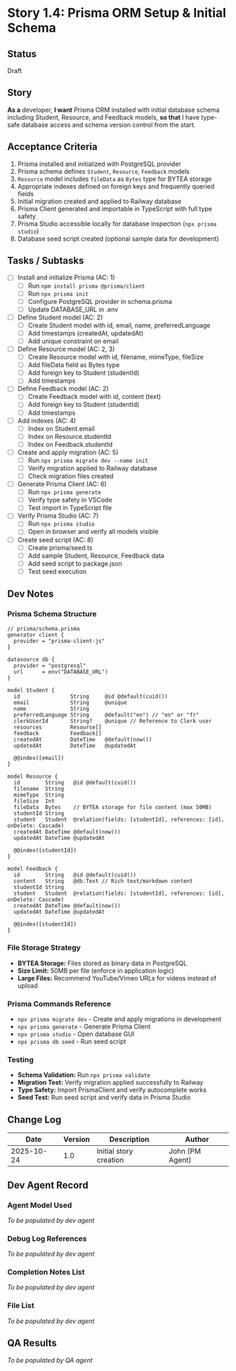 # Story 1.4: Prisma ORM Setup & Initial Schema

## Status
Draft

## Story
**As a** developer,
**I want** Prisma ORM installed with initial database schema including Student, Resource, and Feedback models,
**so that** I have type-safe database access and schema version control from the start.

## Acceptance Criteria
1. Prisma installed and initialized with PostgreSQL provider
2. Prisma schema defines `Student`, `Resource`, `Feedback` models
3. `Resource` model includes `fileData` as `Bytes` type for BYTEA storage
4. Appropriate indexes defined on foreign keys and frequently queried fields
5. Initial migration created and applied to Railway database
6. Prisma Client generated and importable in TypeScript with full type safety
7. Prisma Studio accessible locally for database inspection (`npx prisma studio`)
8. Database seed script created (optional sample data for development)

## Tasks / Subtasks
- [ ] Install and initialize Prisma (AC: 1)
  - [ ] Run `npm install prisma @prisma/client`
  - [ ] Run `npx prisma init`
  - [ ] Configure PostgreSQL provider in schema.prisma
  - [ ] Update DATABASE_URL in .env
- [ ] Define Student model (AC: 2)
  - [ ] Create Student model with id, email, name, preferredLanguage
  - [ ] Add timestamps (createdAt, updatedAt)
  - [ ] Add unique constraint on email
- [ ] Define Resource model (AC: 2, 3)
  - [ ] Create Resource model with id, filename, mimeType, fileSize
  - [ ] Add fileData field as Bytes type
  - [ ] Add foreign key to Student (studentId)
  - [ ] Add timestamps
- [ ] Define Feedback model (AC: 2)
  - [ ] Create Feedback model with id, content (text)
  - [ ] Add foreign key to Student (studentId)
  - [ ] Add timestamps
- [ ] Add indexes (AC: 4)
  - [ ] Index on Student.email
  - [ ] Index on Resource.studentId
  - [ ] Index on Feedback.studentId
- [ ] Create and apply migration (AC: 5)
  - [ ] Run `npx prisma migrate dev --name init`
  - [ ] Verify migration applied to Railway database
  - [ ] Check migration files created
- [ ] Generate Prisma Client (AC: 6)
  - [ ] Run `npx prisma generate`
  - [ ] Verify type safety in VSCode
  - [ ] Test import in TypeScript file
- [ ] Verify Prisma Studio (AC: 7)
  - [ ] Run `npx prisma studio`
  - [ ] Open in browser and verify all models visible
- [ ] Create seed script (AC: 8)
  - [ ] Create prisma/seed.ts
  - [ ] Add sample Student, Resource, Feedback data
  - [ ] Add seed script to package.json
  - [ ] Test seed execution

## Dev Notes

### Prisma Schema Structure

```prisma
// prisma/schema.prisma
generator client {
  provider = "prisma-client-js"
}

datasource db {
  provider = "postgresql"
  url      = env("DATABASE_URL")
}

model Student {
  id                String     @id @default(cuid())
  email             String     @unique
  name              String
  preferredLanguage String     @default("en") // "en" or "fr"
  clerkUserId       String?    @unique // Reference to Clerk user
  resources         Resource[]
  feedback          Feedback[]
  createdAt         DateTime   @default(now())
  updatedAt         DateTime   @updatedAt

  @@index([email])
}

model Resource {
  id        String   @id @default(cuid())
  filename  String
  mimeType  String
  fileSize  Int
  fileData  Bytes    // BYTEA storage for file content (max 50MB)
  studentId String
  student   Student  @relation(fields: [studentId], references: [id], onDelete: Cascade)
  createdAt DateTime @default(now())
  updatedAt DateTime @updatedAt

  @@index([studentId])
}

model Feedback {
  id        String   @id @default(cuid())
  content   String   @db.Text // Rich text/markdown content
  studentId String
  student   Student  @relation(fields: [studentId], references: [id], onDelete: Cascade)
  createdAt DateTime @default(now())
  updatedAt DateTime @updatedAt

  @@index([studentId])
}
```

### File Storage Strategy
- **BYTEA Storage:** Files stored as binary data in PostgreSQL
- **Size Limit:** 50MB per file (enforce in application logic)
- **Large Files:** Recommend YouTube/Vimeo URLs for videos instead of upload

### Prisma Commands Reference
- `npx prisma migrate dev` - Create and apply migrations in development
- `npx prisma generate` - Generate Prisma Client
- `npx prisma studio` - Open database GUI
- `npx prisma db seed` - Run seed script

### Testing
- **Schema Validation:** Run `npx prisma validate`
- **Migration Test:** Verify migration applied successfully to Railway
- **Type Safety:** Import PrismaClient and verify autocomplete works
- **Seed Test:** Run seed script and verify data in Prisma Studio

## Change Log
| Date | Version | Description | Author |
|------|---------|-------------|--------|
| 2025-10-24 | 1.0 | Initial story creation | John (PM Agent) |

## Dev Agent Record

### Agent Model Used
_To be populated by dev agent_

### Debug Log References
_To be populated by dev agent_

### Completion Notes List
_To be populated by dev agent_

### File List
_To be populated by dev agent_

## QA Results
_To be populated by QA agent_
